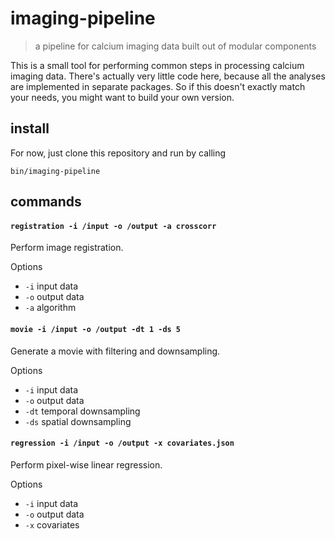 # imaging-pipeline

> a pipeline for calcium imaging data built out of modular components

This is a small tool for performing common steps in processing calcium imaging data. There's actually very little code here, because all the analyses are implemented in separate packages. So if this doesn't exactly match your needs, you might want to build your own version.

## install

For now, just clone this repository and run by calling

```
bin/imaging-pipeline
```

## commands

#### `registration -i /input -o /output -a crosscorr`

Perform image registration.

Options
- `-i` input data
- `-o` output data
- `-a` algorithm

#### `movie -i /input -o /output -dt 1 -ds 5`

Generate a movie with filtering and downsampling.

Options
- `-i` input data
- `-o` output data
- `-dt` temporal downsampling
- `-ds` spatial downsampling

#### `regression -i /input -o /output -x covariates.json`

Perform pixel-wise linear regression.

Options
- `-i` input data
- `-o` output data
- `-x` covariates



